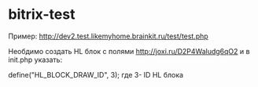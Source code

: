 # bitrix-test
Пример:
http://dev2.test.likemyhome.brainkit.ru/test/test.php

Необдимо создать HL блок с полями http://joxi.ru/D2P4Waludg6qO2
и в init.php указать: 

define("HL_BLOCK_DRAW_ID", 3);  где 3- ID HL блока
